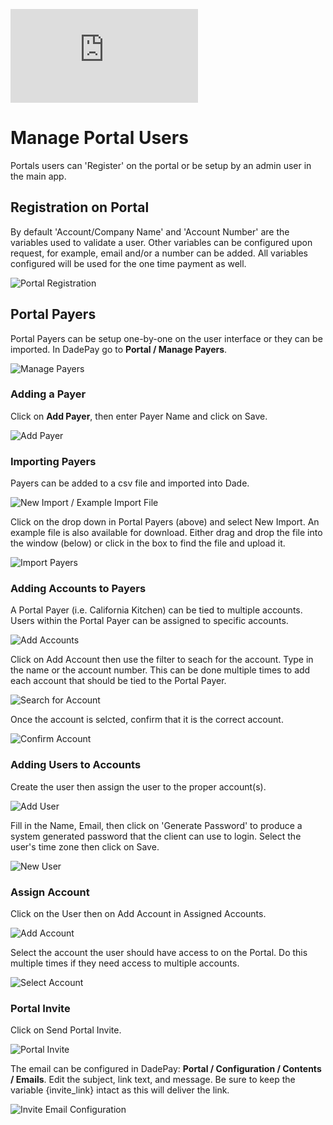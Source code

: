 ![_Back to Portal_](https://github.com/DadeSystems/HelpDocumentation/Business_Portal.html)

# Manage Portal Users

Portals users can 'Register' on the portal or be setup by an admin user in the main app. 

## Registration on Portal 
By default 'Account/Company Name' and 'Account Number' are the variables used to validate a user. Other variables can be configured upon request, for example, email and/or a number can be added. All variables configured will be used for the one time payment as well. 

![Portal Registration](https://www.dropbox.com/s/8bocug9a49m3r4g/Portal%20-%20Registration.png?dl=1)

## Portal Payers

Portal Payers can be setup one-by-one on the user interface or they can be imported. In DadePay go to **Portal / Manage Payers**. 

![Manage Payers](https://www.dropbox.com/s/ifk7sxnmn9lo9n6/Portal%20-%20Manage%20Payers.png?dl=1)

### Adding a Payer

Click on **Add Payer**, then enter Payer Name and click on Save. 

![Add Payer](https://www.dropbox.com/s/x9mjadyzgxzepd6/Portal%20-%20Add%20Payer2.png?dl=1)

### Importing Payers

Payers can be added to a csv file and imported into Dade.

![New Import / Example Import File](https://www.dropbox.com/s/fxs76lic14no6r7/Portal%20-%20New%20Import.png?dl=1)

Click on the drop down in Portal Payers (above) and select New Import. An example file is also available for download. Either drag and drop the file into the window (below) or click in the box to find the file and upload it.

![Import Payers](https://www.dropbox.com/s/1ssne5bxwcjfhn9/Portal%20-%20Import%20Payers.png?dl=1)

### Adding Accounts to Payers

A Portal Payer (i.e. California Kitchen) can be tied to multiple accounts. Users within the Portal Payer can be assigned to specific accounts. 

![Add Accounts](https://www.dropbox.com/s/hiymaukqheixepf/Portal%20-%20Add%20Account.png?dl=1)

Click on Add Account then use the filter to seach for the account. Type in the name or the account number. This can be done multiple times to add each account that should be tied to the Portal Payer. 

![Search for Account](https://www.dropbox.com/s/q1mbwvobea0iq55/Portal%20-%20Search%20for%20Account.png?dl=1)

Once the account is selcted, confirm that it is the correct account. 

![Confirm Account](https://www.dropbox.com/s/x5lbqaws4exo3iu/Portal%20-%20Confirm%20Account.png?dl=1)

### Adding Users to Accounts

Create the user then assign the user to the proper account(s). 

![Add User](https://www.dropbox.com/s/ahnjc4bdclbilan/Portal%20-%20Add%20User.png?dl=1)

Fill in the Name, Email, then click on 'Generate Password' to produce a system generated password that the client can use to login. Select the user's time zone then click on Save.

![New User](https://www.dropbox.com/s/6yj665llg2c9q26/Portal%20-%20New%20User.png?dl=1)

### Assign Account

Click on the User then on Add Account in Assigned Accounts.

![Add Account](https://www.dropbox.com/s/9yy0grdlfz7bbfx/Portal%20-%20Add%20Account%20Assign%20Account.png?dl=1)

Select the account the user should have access to on the Portal. Do this multiple times if they need access to multiple accounts. 

![Select Account](https://www.dropbox.com/s/f8ipsdyjwzhbr8l/Portal%20-%20Select%20Account%20for%20User.png?dl=1)

### Portal Invite

Click on Send Portal Invite. 

![Portal Invite](https://www.dropbox.com/s/4p6v2gryd3wlh6v/Portal%20-%20Portal%20Invite.png?dl=1)

The email can be configured in DadePay: **Portal / Configuration / Contents / Emails**. Edit the subject, link text, and message. Be sure to keep the variable {invite_link} intact as this will deliver the link. 

![Invite Email Configuration](https://www.dropbox.com/s/ss8usb083oksj7c/Portal%20-%20Invite%20email%20config.png?dl=1)


